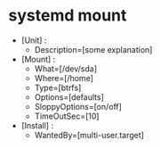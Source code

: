 # systemd mount
- [Unit] :
  - Description=[some explanation]
- [Mount] :
  - What=[/dev/sda]
  - Where=[/home]
  - Type=[btrfs]
  - Options=[defaults]
  - SloppyOptions=[on/off]
  - TimeOutSec=[10]
- [Install] :
  - WantedBy=[multi-user.target]
